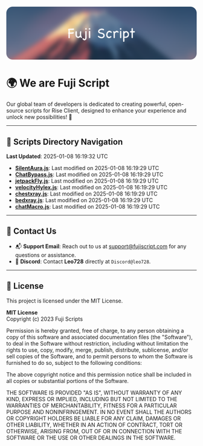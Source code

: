 ![Banner](.github/b.webp)

# 🌍 **We are Fuji Script**

Our global team of developers is dedicated to creating powerful, open-source scripts for Rise Client, designed to enhance your experience and unlock new possibilities! 🌟

---
<!-- SCRIPTS_NAVIGATION_START -->
## 📂 **Scripts Directory Navigation**

**Last Updated**: 2025-01-08 16:19:32 UTC

- **[SilentAura.js](scripts/SilentAura.js)**: Last modified on 2025-01-08 16:19:29 UTC
- **[ChatBypass.js](scripts/ChatBypass.js)**: Last modified on 2025-01-08 16:19:29 UTC
- **[jetpackFly.js](scripts/jetpackFly.js)**: Last modified on 2025-01-08 16:19:29 UTC
- **[velocityHylex.js](scripts/velocityHylex.js)**: Last modified on 2025-01-08 16:19:29 UTC
- **[chestxray.js](scripts/chestxray.js)**: Last modified on 2025-01-08 16:19:29 UTC
- **[bedxray.js](scripts/bedxray.js)**: Last modified on 2025-01-08 16:19:29 UTC
- **[chatMacro.js](scripts/chatMacro.js)**: Last modified on 2025-01-08 16:19:29 UTC

<!-- SCRIPTS_NAVIGATION_END -->

---

## 💬 **Contact Us**  
- 📬 **Support Email**: Reach out to us at [support@fujiscript.com](mailto:support@fujiscript.com) for any questions or assistance.  
- 💬 **Discord**: Contact **Leo728** directly at `Discord@leo728`.

---

## 📜 **License**

This project is licensed under the MIT License.  

**MIT License**  
Copyright (c) 2023 Fuji Scripts  

Permission is hereby granted, free of charge, to any person obtaining a copy of this software and associated documentation files (the "Software"), to deal in the Software without restriction, including without limitation the rights to use, copy, modify, merge, publish, distribute, sublicense, and/or sell copies of the Software, and to permit persons to whom the Software is furnished to do so, subject to the following conditions:  

The above copyright notice and this permission notice shall be included in all copies or substantial portions of the Software.  

THE SOFTWARE IS PROVIDED "AS IS", WITHOUT WARRANTY OF ANY KIND, EXPRESS OR IMPLIED, INCLUDING BUT NOT LIMITED TO THE WARRANTIES OF MERCHANTABILITY, FITNESS FOR A PARTICULAR PURPOSE AND NONINFRINGEMENT. IN NO EVENT SHALL THE AUTHORS OR COPYRIGHT HOLDERS BE LIABLE FOR ANY CLAIM, DAMAGES OR OTHER LIABILITY, WHETHER IN AN ACTION OF CONTRACT, TORT OR OTHERWISE, ARISING FROM, OUT OF OR IN CONNECTION WITH THE SOFTWARE OR THE USE OR OTHER DEALINGS IN THE SOFTWARE.  
